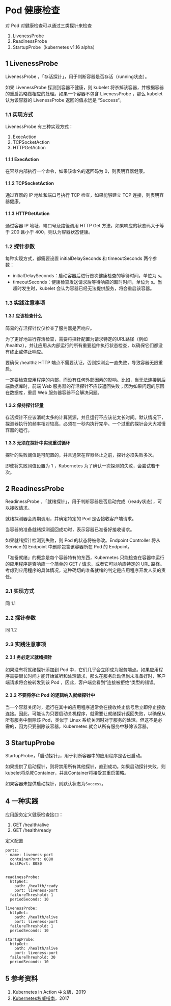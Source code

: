 # Pod 健康检查

对 Pod 对健康检查可以通过三类探针来检查

1. LivenessProbe
2. ReadinessProbe
3. StartupProbe（kubernetes v1.16 alpha）

## 1 LivenessProbe 

LivenessProbe ，「存活探针」，用于判断容器是否存活（running状态）。

如果 LivenessProbe 探测到容器不健康，则 kubelet 将杀掉该容器，并根据容器的重启策略做相应的处理。如果一个容器不包含 LivenessProbe ，那么 kubelet 认为该容器的 LivenessProbe 返回的值永远是 “Success“。

### 1.1 实现方式

LivenessProbe 有三种实现方式：

1. ExecAction
2. TCPSocketAction
3. HTTPGetAction

#### 1.1.1 ExecAction

在容器内部执行一个命令，如果该命名的返回码为 0，则表明容器健康。

#### 1.1.2 TCPSocketAction

通过容器的 IP 地址和端口号执行 TCP 检查，如果能够建立 TCP 连接，则表明容器健康。

#### 1.1.3 HTTPGetAction

通过容器 IP 地址、端口号及路径调用 HTTP Get 方法，如果响应的状态码大于等于 200 且小于 400，则认为容器状态健康。

### 1.2 探针参数

每种实现方式，都需要设置 initialDelaySeconds 和 timeoutSeconds 两个参数：

* initialDelaySeconds：启动容器后进行首次健康检查的等待时间，单位为 s。
* timeoutSeconds：健康检查发送请求后等待响应的超时时间，单位为 s。当超时发生时，kubelet 会认为容器已经无法提供服务，将会重启该容器。

### 1.3 实践注意事项

#### 1.3.1 应该检查什么

简易的存活探针仅仅检查了服务器是否响应。

为了更好地进行存活检查，需要将探针配置为请求特定的URL路径（例如 /healthz），并让应用从内部运行的所有重要组件执行状态检查，以确保它们都没有终止或停止响应。

要确保 /healthz HTTP 端点不需要认证，否则探测会一直失败，导致容器无限重启。

一定要检查应用程序的内部，而没有任何外部因素的影响。比如，当无法连接到后端数据库时，前端 Web 服务器的存活探针不应该返回失败；因为如果问题的原因在数据库，重启 Web 服务器容器不会解决问题。

#### 1.3.2 保持探针轻量

存活探针不应该消耗太多的计算资源，并且运行不应该花太长时间。默认情况下，探测器执行的频率相对较高，必须在一秒内执行完毕。一个过重的探针会大大减慢容器的运行。

#### 1.3.3 无须在探针中实现重试循环

探针的失败阈值是可配置的，并且通常在容器终止之前，探针必须失败多次。

即使将失败阈值设置为 1 ，Kubernetes 为了确认一次探测的失败，会尝试若干次。

## 2 ReadinessProbe 

ReadinessProbe ，「就绪探针」，用于判断容器是否启动完成（ready状态），可以接收请求。

就绪探测器会周期调用，并确定特定的 Pod 是否接收客户端请求。

当容器的准备就绪探测返回成功时，表示容器已准备好接收请求。

如果就绪探针检测到失败，则 Pod 的状态将被修改。Endpoint Controller 将从 Service 的 Endpoint 中删除包含该容器所在 Pod 的 Endpoint。

「准备就绪」的概念是每个容器特有的东西，Kubernetes 只能检查在容器中运行的应用程序是否响应一个简单的 GET / 请求，或者它可以响应特定的 URL 路径。考虑到应用程序的具体情况，这种确切的准备就绪的判定是应用程序开发人员的责任。

### 2.1 实现方式

同 1.1

### 2.2 探针参数

同 1.2 

### 2.3 实践注意事项

#### 2.3.1 务必定义就绪探针

如果没有将就绪探针添加到 Pod 中，它们几乎会立即成为服务端点。如果应用程序需要很长时间才能开始监听和处理请求，那么在服务启动但尚未准备好时，客户端请求将会被转发到该 Pod ，因此，客户端会看到“连接被拒绝“类型的错误。

#### 2.3.2 不要将停止 Pod 的逻辑纳入就绪探针中

当一个容器关闭时，运行在其中的应用程序通常会在接收终止信号后立即停止接收连接。因此，可能认为只要启动关机程序，就需要让就绪探针返回失败，以确保从所有服务中删除该 Pod，类似于 Linux 系统关闭时对于服务的处理。但这不是必需的，因为只要删除该容器，Kubernetes 就会从所有服务中移除该容器。

## 3 StartupProbe

StartupProbe，「启动探针」，用于判断容器中的应用程序是否已启动。

如果提供了启动探针，则将禁用所有其他探针，直到成功。如果启动探针失败，则kubelet将杀死Container，并且Container将接受其重启策略。

如果容器未提供启动探针，则默认状态为`Success`。

## 4 一种实践

应用服务定义健康检查接口：

1. GET /health/alive
2. GET /health/ready

定义配置

```text
ports:
- name: liveness-port
  containerPort: 8080
  hostPort: 8080


readinessProbe:
  httpGet:
    path: /health/ready
    port: liveness-port
  failureThreshold: 1
  periodSeconds: 10

livenessProbe:
  httpGet:
    path: /health/alive
    port: liveness-port
  failureThreshold: 1
  periodSeconds: 10

startupProbe:
  httpGet:
    path: /health/alive
    port: liveness-port
  failureThreshold: 30
  periodSeconds: 10
```

## 5 参考资料

1. Kubernetes in Action 中文版，2019
2. [Kubernetes权威指南](https://book.douban.com/subject/27112874/)，2017




